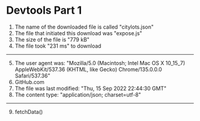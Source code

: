 # Devtools Part 1

1. The name of the downloaded file is called "citylots.json"
2. The file that initiated this download was "expose.js"
3. The size of the file is "779 kB"
4. The file took "231 ms" to download
---
5. The user agent was: "Mozilla/5.0 (Macintosh; Intel Mac OS X 10_15_7) AppleWebKit/537.36 (KHTML, like Gecko) Chrome/135.0.0.0 Safari/537.36"
6. GitHub.com
7. The file was last modified: "Thu, 15 Sep 2022 22:44:30 GMT"
8. The content type: "application/json; charset=utf-8"
---
9. fetchData()